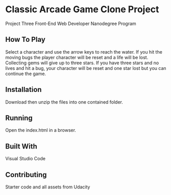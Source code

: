 # Classic Arcade Game Clone Project
Project Three
Front-End Web Developer Nanodegree Program

## How To Play

Select a character and use the arrow keys to reach the water. If you hit the moving bugs the player character will be reset
and a life will be lost. Collecting gems will give up to three stars. If you have three stars and no lives and hit a bug,
your character will be reset and one star lost but you can continue the game.

## Installation
Download then unzip the files into one contained folder.

## Running
Open the index.html in a browser.

## Built With
Visual Studio Code

## Contributing
Starter code and all assets from Udacity
